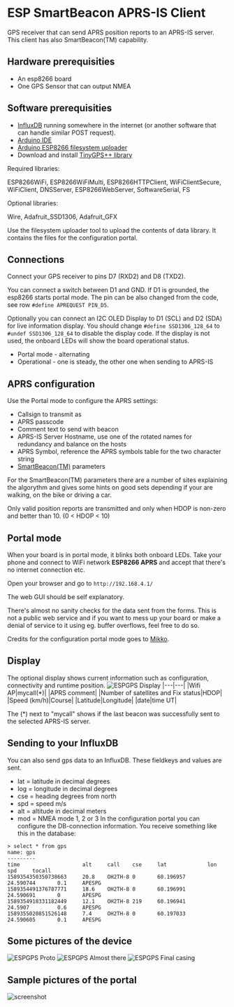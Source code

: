 # ESP SmartBeacon APRS-IS Client
GPS receiver that can send APRS position reports to an APRS-IS server. This client has also SmartBeacon(TM) capability.

## Hardware prerequisities
- An esp8266 board
- One GPS Sensor that can output NMEA

## Software prerequisities
- [InfluxDB](https://www.influxdata.com/) running somewhere in the internet
(or another software that can handle similar POST request).
- [Arduino IDE](https://www.arduino.cc/en/main/software)
- [Arduino ESP8266 filesystem uploader](https://github.com/esp8266/arduino-esp8266fs-plugin)
- Download and install [TinyGPS++ library](http://arduiniana.org/libraries/tinygpsplus/)

Required libraries:

ESP8266WiFi, ESP8266WiFiMulti,  ESP8266HTTPClient, WiFiClientSecure, WiFiClient, DNSServer, ESP8266WebServer, SoftwareSerial, FS

Optional libraries:

Wire, Adafruit_SSD1306, Adafruit_GFX

Use the filesystem uploader tool to upload the contents of data library. It contains the files for
the configuration portal.

## Connections
Connect your GPS receiver to pins D7 (RXD2) and D8 (TXD2). 

You can connect a switch between D1 and GND. If D1 is grounded, the esp8266 starts portal mode. The pin can be
also changed from the code, see row `#define APREQUEST PIN_D5`.

Optionally you can connect an I2C OLED Display to D1 (SCL) and D2 (SDA) for live information display. 
You should change `#define SSD1306_128_64` to `#undef SSD1306_128_64` to disable the display code. If the display is not used,
the onboard LEDs will show the board operational status.
- Portal mode - alternating
- Operational - one is steady, the other one when sending to APRS-IS

## APRS configuration
Use the Portal mode to configure the APRS settings:
- Callsign to transmit as
- APRS passcode
- Comment text to send with beacon
- APRS-IS Server Hostname, use one of the rotated names for redundancy and balance on the hosts
- APRS Symbol, reference the APRS symbols table for the two character string
- [SmartBeacon(TM)](http://www.hamhud.net/hh2/smartbeacon.html) parameters

For the SmartBeacon(TM) parameters there are a number of sites explaining the algorythm and gives some hints on good sets depending if your are walking, on the bike or driving a car. 

Only valid position reports are transmitted and only when HDOP is non-zero and better than 10. (0 < HDOP < 10)

## Portal mode
When your board is in portal mode, it blinks both onboard LEDs. Take your phone and connect to WiFi network 
**ESP8266 APRS** and accept that there's no internet connection etc.

Open your browser and go to `http://192.168.4.1/`

The web GUI should be self explanatory.

There's almost no sanity checks for the data sent from the forms. This is not a public web service and if you
want to mess up your board or make a denial of service to it using eg. buffer overflows, feel free to do so.

Credits for the configuration portal mode goes to [Mikko](https://github.com/oh2mp/).

## Display
The optional display shows current information such as configuration, connectivity and runtime position.
![ESPGPS Display](s/ESPGPS-display.jpg)
|---|---|
|Wifi AP|mycall(*)|
|APRS comment|
|Number of satellites and Fix status|HDOP|
|Speed (km/h)|Course|
|Latitude|Longitude|
|date|time UT|

The (*) next to "mycall" shows if the last beacon was successfully sent to the selected APRS-IS server.

## Sending to your InfluxDB
You can also send gps data to an InfluxDB. These fieldkeys and values are sent.
- lat = latitude in decimal degrees
- log = longitude in decimal degrees
- cse = heading degrees from north
- spd = speed m/s
- alt = altitude in decimal meters
- mod = NMEA mode 1, 2 or 3
In the configuration portal you can configure the DB-connection information. You receive something like this in the database:
```
> select * from gps
name: gps
---------
time                    alt     call    cse     lat             lon             spd     tocall
1589354350350738663     20.8    OH2TH-8 0       60.196957       24.590744       0.1     APESPG
1589354491376787771     18.6    OH2TH-8 0       60.196991       24.590691       0       APESPG
1589354918331182449     12.1    OH2TH-8 219     60.196941       24.5907         0.6     APESPG
1589355020851526148     7.4     OH2TH-8 0       60.197033       24.590605       0.1     APESPG
```

## Some pictures of the device
![ESPGPS Proto](s/ESPGPS-proto.jpg)
![ESPGPS Almost there](s/ESPGPS-almost.jpg)
![ESPGPS Final casing](s/ESPGPS-final.jpg)

## Sample pictures of the portal
![screenshot](s/screenshot.jpg)
